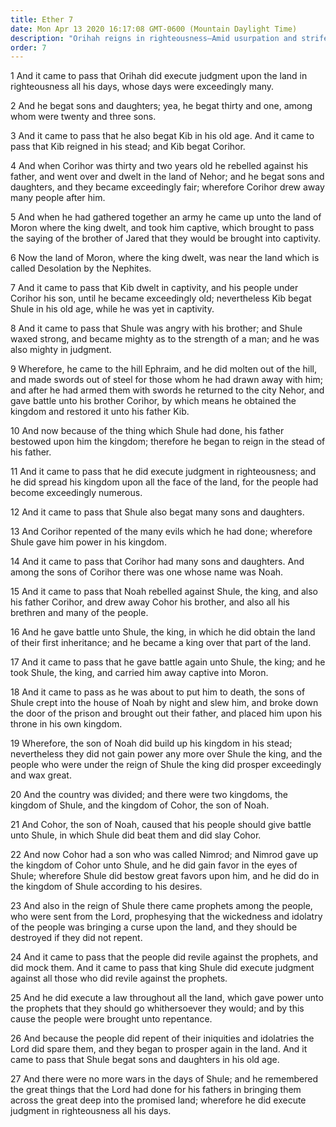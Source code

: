 ```yaml
---
title: Ether 7
date: Mon Apr 13 2020 16:17:08 GMT-0600 (Mountain Daylight Time)
description: "Orihah reigns in righteousness—Amid usurpation and strife, the rival kingdoms of Shule and Cohor are set up—Prophets condemn the wickedness and idolatry of the people, who then repent."
order: 7
---
```


1 And it came to pass that Orihah did execute judgment upon the land in righteousness all his days, whose days were exceedingly many.

2 And he begat sons and daughters; yea, he begat thirty and one, among whom were twenty and three sons.

3 And it came to pass that he also begat Kib in his old age. And it came to pass that Kib reigned in his stead; and Kib begat Corihor.

4 And when Corihor was thirty and two years old he rebelled against his father, and went over and dwelt in the land of Nehor; and he begat sons and daughters, and they became exceedingly fair; wherefore Corihor drew away many people after him.

5 And when he had gathered together an army he came up unto the land of Moron where the king dwelt, and took him captive, which brought to pass the saying of the brother of Jared that they would be brought into captivity.

6 Now the land of Moron, where the king dwelt, was near the land which is called Desolation by the Nephites.

7 And it came to pass that Kib dwelt in captivity, and his people under Corihor his son, until he became exceedingly old; nevertheless Kib begat Shule in his old age, while he was yet in captivity.

8 And it came to pass that Shule was angry with his brother; and Shule waxed strong, and became mighty as to the strength of a man; and he was also mighty in judgment.

9 Wherefore, he came to the hill Ephraim, and he did molten out of the hill, and made swords out of steel for those whom he had drawn away with him; and after he had armed them with swords he returned to the city Nehor, and gave battle unto his brother Corihor, by which means he obtained the kingdom and restored it unto his father Kib.

10 And now because of the thing which Shule had done, his father bestowed upon him the kingdom; therefore he began to reign in the stead of his father.

11 And it came to pass that he did execute judgment in righteousness; and he did spread his kingdom upon all the face of the land, for the people had become exceedingly numerous.

12 And it came to pass that Shule also begat many sons and daughters.

13 And Corihor repented of the many evils which he had done; wherefore Shule gave him power in his kingdom.

14 And it came to pass that Corihor had many sons and daughters. And among the sons of Corihor there was one whose name was Noah.

15 And it came to pass that Noah rebelled against Shule, the king, and also his father Corihor, and drew away Cohor his brother, and also all his brethren and many of the people.

16 And he gave battle unto Shule, the king, in which he did obtain the land of their first inheritance; and he became a king over that part of the land.

17 And it came to pass that he gave battle again unto Shule, the king; and he took Shule, the king, and carried him away captive into Moron.

18 And it came to pass as he was about to put him to death, the sons of Shule crept into the house of Noah by night and slew him, and broke down the door of the prison and brought out their father, and placed him upon his throne in his own kingdom.

19 Wherefore, the son of Noah did build up his kingdom in his stead; nevertheless they did not gain power any more over Shule the king, and the people who were under the reign of Shule the king did prosper exceedingly and wax great.

20 And the country was divided; and there were two kingdoms, the kingdom of Shule, and the kingdom of Cohor, the son of Noah.

21 And Cohor, the son of Noah, caused that his people should give battle unto Shule, in which Shule did beat them and did slay Cohor.

22 And now Cohor had a son who was called Nimrod; and Nimrod gave up the kingdom of Cohor unto Shule, and he did gain favor in the eyes of Shule; wherefore Shule did bestow great favors upon him, and he did do in the kingdom of Shule according to his desires.

23 And also in the reign of Shule there came prophets among the people, who were sent from the Lord, prophesying that the wickedness and idolatry of the people was bringing a curse upon the land, and they should be destroyed if they did not repent.

24 And it came to pass that the people did revile against the prophets, and did mock them. And it came to pass that king Shule did execute judgment against all those who did revile against the prophets.

25 And he did execute a law throughout all the land, which gave power unto the prophets that they should go whithersoever they would; and by this cause the people were brought unto repentance.

26 And because the people did repent of their iniquities and idolatries the Lord did spare them, and they began to prosper again in the land. And it came to pass that Shule begat sons and daughters in his old age.

27 And there were no more wars in the days of Shule; and he remembered the great things that the Lord had done for his fathers in bringing them across the great deep into the promised land; wherefore he did execute judgment in righteousness all his days.
